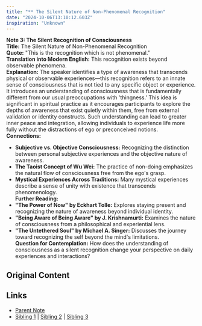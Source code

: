 ```yaml
---
title: "** The Silent Nature of Non-Phenomenal Recognition"
date: "2024-10-06T13:10:12.603Z"
inspiration: "Unknown"
---
```


  
**Note 3: The Silent Recognition of Consciousness**  
**Title:** The Silent Nature of Non-Phenomenal Recognition  
**Quote:** "This is the recognition which is not phenomenal."  
**Translation into Modern English:** This recognition exists beyond observable phenomena.  
**Explanation:** The speaker identifies a type of awareness that transcends physical or observable experiences—this recognition refers to an innate sense of consciousness that is not tied to any specific object or experience. It introduces an understanding of consciousness that is fundamentally different from our usual preoccupations with 'thingness.' This idea is significant in spiritual practice as it encourages participants to explore the depths of awareness that exist quietly within them, free from external validation or identity constructs. Such understanding can lead to greater inner peace and integration, allowing individuals to experience life more fully without the distractions of ego or preconceived notions.  
**Connections:**  
- **Subjective vs. Objective Consciousness:** Recognizing the distinction between personal subjective experiences and the objective nature of awareness.  
- **The Taoist Concept of Wu Wei:** The practice of non-doing emphasizes the natural flow of consciousness free from the ego's grasp.  
- **Mystical Experiences Across Traditions:** Many mystical experiences describe a sense of unity with existence that transcends phenomenology.  
**Further Reading:**  
- **"The Power of Now" by Eckhart Tolle:** Explores staying present and recognizing the nature of awareness beyond individual identity.  
- **"Being Aware of Being Aware" by J. Krishnamurti:** Examines the nature of consciousness from a philosophical and experiential lens.  
- **"The Untethered Soul" by Michael A. Singer:** Discusses the journey toward recognizing the self beyond the mind's limitations.  
**Question for Contemplation:** How does the understanding of consciousness as a silent recognition change your perspective on daily experiences and interactions?  


## Original Content



## Links

- [Parent Note](/parent-note.md)
- [Sibling 1](/zettel1.md) | [Sibling 2](/zettel2.md) | [Sibling 3](/zettel3.md)
